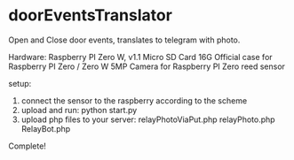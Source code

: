# doorEventsTranslator
Open and Close door events, translates to telegram with photo.

Hardware: 
Raspberry PI Zero W, v1.1 
Micro SD Card 16G 
Official case for Raspberry PI Zero / Zero W 
5MP Camera for Raspberry PI Zero 
reed sensor 

setup:
1. connect the sensor to the raspberry according to the scheme
2. upload and run:
python start.py
3. upload php files to your server:
relayPhotoViaPut.php
relayPhoto.php
RelayBot.php

Complete!
